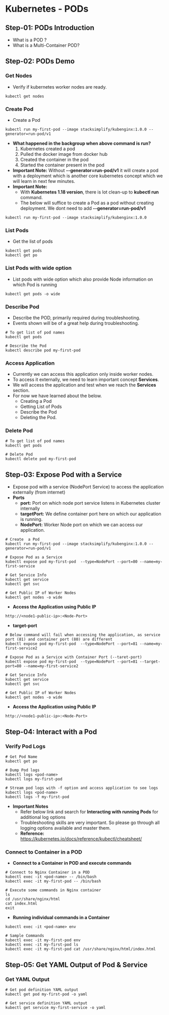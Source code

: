 # Kubernetes  - PODs

## Step-01: PODs Introduction
- What is a POD ?
- What is a Multi-Container POD?

## Step-02: PODs Demo
### Get Nodes
- Verify if kubernetes worker nodes are ready. 
```
kubectl get nodes
```

### Create Pod
- Create a Pod
```
kubectl run my-first-pod --image stacksimplify/kubenginx:1.0.0 --generator=run-pod/v1
```
- **What happened in the backgroup when above command is run?**
  1. Kubernetes created a pod
  2. Pulled the docker image from docker hub
  3. Created the container in the pod
  4. Started the container present in the pod
- **Important Note:** Without **--generator=run-pod/v1** it will create a pod with a deployment which is another core kubernetes concept which we will learn in next few minutes. 
- **Important Note:**
  - With **Kubernetes 1.18 version**, there is lot clean-up to **kubectl run** command.
  - The below will suffice to create a Pod as a pod without creating deployment. We dont need to add **--generator=run-pod/v1**
```
kubectl run my-first-pod --image stacksimplify/kubenginx:1.0.0
```  

### List Pods
- Get the list of pods
```
kubectl get pods
kubectl get po
```

### List Pods with wide option
- List pods with wide option which also provide Node information on which Pod is running
```
kubectl get pods -o wide
```

### Describe Pod
- Describe the POD, primarily required during troubleshooting. 
- Events shown will be of a great help during troubleshooting. 
```
# To get list of pod names
kubectl get pods

# Describe the Pod
kubectl describe pod my-first-pod 
```

### Access Application
- Currently we can access this application only inside worker nodes. 
- To access it externally, we need to learn important concept **Services**. 
- We will access the application and test when we reach the **Services** section.
- For now we have learned about the below. 
  - Creating a Pod
  - Getting List of Pods
  - Describe the Pod
  - Deleting the Pod.


### Delete Pod
```
# To get list of pod names
kubectl get pods

# Delete Pod
kubectl delete pod my-first-pod
```


## Step-03: Expose Pod with a Service
- Expose pod with a service (NodePort Service) to access the application externally (from internet)
- **Ports**
  - **port:** Port on which node port service listens in Kubernetes cluster internally
  - **targetPort:** We define container port here on which our application is running.
  - **NodePort:** Worker Node port on which we can access our application.
```
# Create  a Pod
kubectl run my-first-pod --image stacksimplify/kubenginx:1.0.0 --generator=run-pod/v1

# Expose Pod as a Service
kubectl expose pod my-first-pod  --type=NodePort --port=80 --name=my-first-service

# Get Service Info
kubectl get service
kubectl get svc

# Get Public IP of Worker Nodes
kubectl get nodes -o wide
```
- **Access the Application using Public IP**
```
http://<node1-public-ip>:<Node-Port>
```

- **target-port**

```
# Below command will fail when accessing the application, as service port (81) and container port (80) are different
kubectl expose pod my-first-pod  --type=NodePort --port=81 --name=my-first-service2     

# Expose Pod as a Service with Container Port (--taret-port)
kubectl expose pod my-first-pod  --type=NodePort --port=81 --target-port=80 --name=my-first-service2

# Get Service Info
kubectl get service
kubectl get svc

# Get Public IP of Worker Nodes
kubectl get nodes -o wide
```
- **Access the Application using Public IP**
```
http://<node1-public-ip>:<Node-Port>
```

## Step-04: Interact with a Pod

### Verify Pod Logs
```
# Get Pod Name
kubectl get po

# Dump Pod logs
kubectl logs <pod-name>
kubectl logs my-first-pod

# Stream pod logs with -f option and access application to see logs
kubectl logs <pod-name>
kubectl logs -f my-first-pod
```
- **Important Notes**
  - Refer below link and search for **Interacting with running Pods** for additional log options
  - Troubleshooting skills are very important. So please go through all logging options available and master them.
  - **Reference:** https://kubernetes.io/docs/reference/kubectl/cheatsheet/

### Connect to Container in a POD
- **Connect to a Container in POD and execute commands**
```
# Connect to Nginx Container in a POD
kubectl exec -it <pod-name> -- /bin/bash
kubectl exec -it my-first-pod -- /bin/bash

# Execute some commands in Nginx container
ls
cd /usr/share/nginx/html
cat index.html
exit
```

- **Running individual commands in a Container**
```
kubectl exec -it <pod-name> env

# Sample Commands
kubectl exec -it my-first-pod env
kubectl exec -it my-first-pod ls
kubectl exec -it my-first-pod cat /usr/share/nginx/html/index.html
```
## Step-05: Get YAML Output of Pod & Service
### Get YAML Output
```
# Get pod definition YAML output
kubectl get pod my-first-pod -o yaml   

# Get service definition YAML output
kubectl get service my-first-service -o yaml   
```